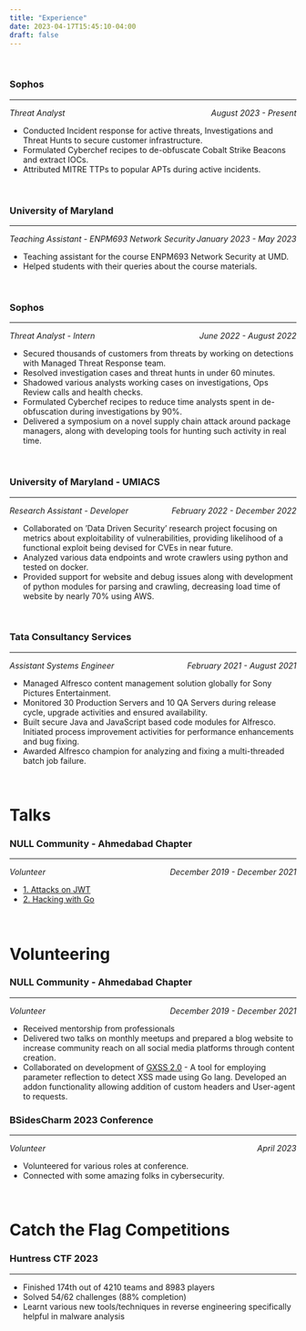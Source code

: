 ```yaml
---
title: "Experience"
date: 2023-04-17T15:45:10-04:00
draft: false
---
```

<br>


### Sophos 
---

<div>
    <em>
        <div style="float:left"> Threat Analyst</div>
        <div align="right">August 2023 - Present</div>
    </em>
</div>

- Conducted Incident response for active threats, Investigations and Threat Hunts to secure customer infrastructure.
- Formulated Cyberchef recipes to de-obfuscate Cobalt Strike Beacons and extract IOCs.
- Attributed MITRE TTPs to popular APTs during active incidents.
<br>

### University of Maryland 
---

<div>
    <em>
        <div style="float:left"> Teaching Assistant - ENPM693 Network Security</div>
        <div align="right">January 2023 - May 2023</div>
    </em>
</div>

- Teaching assistant for the course ENPM693 Network Security at UMD.
- Helped students with their queries about the course materials.
<br>

### Sophos 
---

<div>
    <em>
        <div style="float:left"> Threat Analyst - Intern</div>
        <div align="right">June 2022 - August 2022</div>
    </em>
</div>

- Secured thousands of customers from threats by working on detections with Managed Threat Response team.
- Resolved investigation cases and threat hunts in under 60 minutes.
- Shadowed various analysts working cases on investigations, Ops Review calls and health checks.
- Formulated Cyberchef recipes to reduce time analysts spent in de-obfuscation during investigations by 90%.
- Delivered a symposium on a novel supply chain attack around package managers, along with developing tools for hunting
such activity in real time.
<br>

### University of Maryland - UMIACS 
---

<div>
    <em>
        <div style="float:left"> Research Assistant - Developer</div>
        <div align="right">February 2022 - December 2022</div>
    </em>
</div>

- Collaborated on ’Data Driven Security’ research project focusing on metrics about exploitability of vulnerabilities,
providing likelihood of a functional exploit being devised for CVEs in near future.
- Analyzed various data endpoints and wrote crawlers using python and tested on docker.
- Provided support for website and debug issues along with development of python modules for parsing and crawling,
decreasing load time of website by nearly 70% using AWS.
<br>

### Tata Consultancy Services
---

<div>
    <em>
        <div style="float:left">Assistant Systems Engineer</div>
        <div align="right">February 2021 - August 2021</div>
    </em>
</div>

- Managed Alfresco content management solution globally for Sony Pictures Entertainment.
- Monitored 30 Production Servers and 10 QA Servers during release cycle, upgrade activities and ensured availability.
- Built secure Java and JavaScript based code modules for Alfresco. Initiated process improvement activities for
performance enhancements and bug fixing.
- Awarded Alfresco champion for analyzing and fixing a multi-threaded batch job failure.

<br>

# Talks

### NULL Community - Ahmedabad Chapter
---

<div>
    <em>
        <div style="float:left">Volunteer</div>
        <div align="right">December 2019 - December 2021</div>
    </em>
</div>


-  [1. Attacks on JWT](https://www.youtube.com/watch?v=e0LF_eVAsXA)
-  [2. Hacking with Go](https://www.youtube.com/watch?v=13yIGEmyAqQ&t=7796s) 

<br>

# Volunteering

### NULL Community - Ahmedabad Chapter
---

<div>
    <em>
        <div style="float:left">Volunteer</div>
        <div align="right">December 2019 - December 2021</div>
    </em>
</div>


- Received mentorship from professionals
- Delivered two talks on monthly meetups and prepared a blog website to
increase community reach on all social media platforms through content creation.
- Collaborated on development of [GXSS 2.0](https://github.com/Auror007/Gxss) - A tool for employing parameter reflection to detect XSS made using Go
lang. Developed an addon functionality allowing addition of custom headers and User-agent to requests.

### BSidesCharm 2023 Conference
---

<div>
    <em>
        <div style="float:left">Volunteer</div>
        <div align="right">April 2023</div>
    </em>
</div>


- Volunteered for various roles at conference.
- Connected with some amazing folks in cybersecurity.

<br>

# Catch the Flag Competitions

### Huntress CTF 2023
---


- Finished 174th out of 4210 teams and 8983 players
- Solved 54/62 challenges (88% completion)
- Learnt various new tools/techniques in reverse engineering specifically helpful in malware analysis
